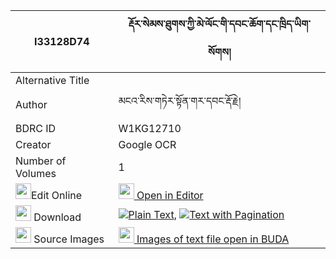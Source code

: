 |I33128D74|རྡོར་སེམས་ཐུགས་ཀྱི་མེ་ལོང་གི་དབང་ཆོག་དང་ཁྲིད་ཡིག་སོགས། 
| --- | --- 
|Alternative Title |
|Author| མངའ་རིས་གཏེར་སྟོན་གར་དབང་རྡོ་རྗེ།
|BDRC ID | W1KG12710
|Creator | Google OCR
|Number of Volumes| 1
|<img width="25" src="https://img.icons8.com/color/25/000000/edit-property.png">Edit Online| [<img width="25" src="https://avatars.githubusercontent.com/u/45091458?s=200&v=4"> Open in Editor](http://editor.openpecha.org/I33128D74)
|<img width="25" src="https://img.icons8.com/fluent/48/000000/download-2.png"/>  Download | [![](https://img.icons8.com/color/20/000000/txt.png)Plain Text](https://github.com/Openpecha/I33128D74/releases/download/v1/dor_sem_tuk_kyi_melong_gi_wang_plain_I33128D74.zip), [![](https://img.icons8.com/color/20/000000/txt.png)Text with Pagination](https://github.com/Openpecha/I33128D74/releases/download/v1/dor_sem_tuk_kyi_melong_gi_wang_pages_I33128D74.zip)
|<img width="25" src="https://img.icons8.com/plasticine/100/000000/pictures-folder.png"/>  Source Images | [<img width="25" src="https://library.bdrc.io/icons/BUDA-small.svg"> Images of text file open in BUDA](https://library.bdrc.io/show/bdr:W1KG12710)